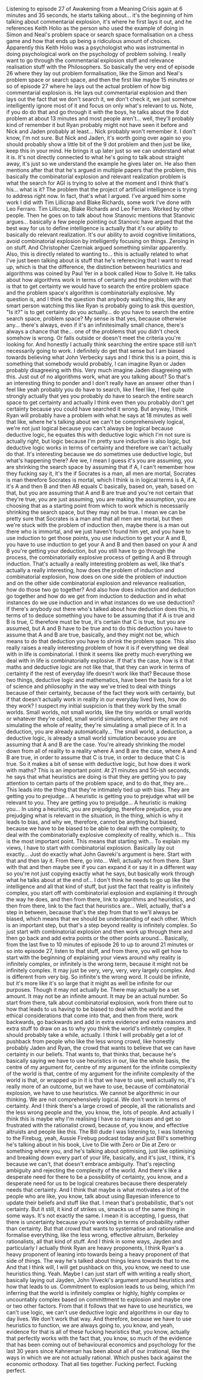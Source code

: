 ﻿Listening to episode 27 of Awakening from a Meaning Crisis again at 6 minutes and 35
seconds, he starts talking about... it's the beginning of him talking about commentarial
explosion, it's where he first lays it out, and he references Keith Holio as the person
who used the example of doing in Simon and Neal's problem space or search space formalisation
on a chess game and how that ends up being a ridiculous amount of choices.
Apparently this Keith Holio was a psychologist who was instrumental in doing psychological
work on the psychology of problem solving.
I really want to go through the commentarial explosion stuff and relevance realisation
stuff with the Philosophers. So basically the very end of episode 26 where they lay
out problem formalisation, like the Simon and Neal's problem space or search space,
and then the first like maybe 15 minutes or so of episode 27 where he lays out the actual
problem of how big commentarial explosion is. He lays out commentarial explosion and
then lays out the fact that we don't search it, we don't check it, we just somehow intelligently
ignore most of it and focus on only what's relevant to us.
Note, if you do do that and go through it with the boys, he talks about the 9 dot problem
at about 13 minutes and most people aren't... well, they'll probably kind of remember it
but Ryan probably might not have seen it before and Nick and Jaden probably at least... Nick
probably won't remember it. I don't know, I'm not sure. But Nick and Jaden, it's worth
going over again so you should probably show a little bit of the 9 dot problem and then
just be like, keep this in your mind. He brings it up later just so we can understand what
it is. It's not directly connected to what he's going to talk about straight away, it's
just so we understand the example he gives later on.
He also then mentions after that that he's argued in multiple papers that the problem,
this basically the combinatorial explosion and relevant realization problem is what the
search for AGI is trying to solve at the moment and I think that's his... what is it?
The problem that the project of artificial intelligence is trying to address right now.
In fact, that's what I argued. I've argued him some work I did with Tim Lillicrap and
Blake Richards, some work I've done with Leo Ferraro.
Tim Lillicrap, Blake Richards and Leo Ferraro.
Worked by other people.
Then he goes on to talk about how Stanovic mentions that Stanovic argues... basically
a few people pointing out Stanovic have argued that the best way for us to define intelligence
is actually that it's our ability to basically do relevant realization. It's our ability
to avoid cognitive limitations, avoid combinatorial explosion by intelligently focusing on things.
Zeroing in on stuff.
And Christopher Czerniak argued something similar apparently.
Also, this is directly related to wanting to... this is actually related to what I've
just been talking about is stuff that he's referencing that I want to read up, which
is that the difference, the distinction between heuristics and algorithms was coined by Paul
Yer in a book called How to Solve It.
He talks about how algorithms work in terms of certainty and the problem with that is
that to get certainty we would have to search the entire problem space and the problem space's
algorithm is combinatorially explosive.
My question is, and I think the question that anybody watching this, like any smart person
watching this like Ryan is probably going to ask this question, "Is it?" is to get
certainty do you actually... do you have to search the entire search space, problem space?
My sense is that yes, because otherwise any... there's always, even if it's an infinitesimally
small chance, there's always a chance that the... one of the problems that you didn't
check somehow is wrong.
Or falls outside or doesn't meet the criteria you're looking for.
And honestly I actually think searching the entire space still isn't necessarily going
to work.
I definitely do get that sense but I am biased towards believing what John Verbecky says
and I think this is a point, this is something that somebody would probably, I can imagine
Ryan or Jaden probably disagreeing with this.
Very much imagine Jaden disagreeing with this.
Just out of no algorithms work, what are you talking about?
So that's an interesting thing to ponder and I don't really have an answer other than I
feel like yeah probably you do have to search, like I feel like, I feel quite strongly actually
that yes you probably do have to search the entire search space to get certainty and actually
I think even then you probably don't get certainty because you could have searched it wrong.
But anyway, I think Ryan will probably have a problem with what he says at 18 minutes
as well that like, where he's talking about we can't be comprehensively logical, we're
not just logical because you can't always be logical because deductive logic, he equates
this with deductive logic which I'm not sure is actually right, but logic because I'm pretty
sure inductive is also logic, but deductive logic works in terms of certainty and therefore
we can't actually do that.
It's interesting because we do sometimes use deductive logic, but what's happening there?
Are we, I mean I guess it's you are assuming, you are shrinking the search space by assuming
that if A, I can't remember how they fucking say it, it's the if Socrates is a man, all
men are mortal, Socrates is man therefore Socrates is mortal, which I think is in logical terms
is A, if A, it's A and then B and then AB equals C basically, based on, yeah, based
on that, but you are assuming that A and B are true and you're not certain that they're
true, you are just assuming, you are making the assumption, you are choosing that as a
starting point from which to work which is necessarily shrinking the search space, but
they may not be true.
I mean we can be pretty sure that Socrates is a man and that all men are mortal, but
then we're stuck with the problem of induction then, maybe there is a man out there who is
immortal, and we just haven't found him yet, and you have to use induction to get those
points, you use induction to get your A and B, you have to use induction to get your A
and B and then based on your A and B you're getting your deduction, but you still have
to go through the process, the combinatorially explosive process of getting A and B through
induction.
That's actually a really interesting problem as well, like that's actually a really interesting,
how does the problem of induction and combinatorial explosion, how does on one side the problem
of induction and on the other side combinatorial explosion and relevance realisation, how do
those two go together?
And also how does induction and deduction go together and how do we get from induction
to deduction and in what instances do we use induction and in what instances do we use
deduction?
If there's anybody out there who's talked about how deduction does this, in terms of
to deduce something you have to be assuming that if A is true and B is true, C therefore
must be true, it's certain that C is true, but you are assumed, but A and B have to be
true and to do this deduction you have to assume that A and B are true, basically, and
they might not be, which means to do that deduction you have to shrink the problem space.
This also really raises a really interesting problem of how it is if everything we deal
with in life is combinatorial.
I think it seems like pretty much everything we deal with in life is combinatorially explosive.
If that's the case, how is it that maths and deductive logic are not like that, that they
can work in terms of certainty if the rest of everyday life doesn't work like that?
Because those two things, deductive logic and mathematics, have been the basis for a
lot of science and philosophy in the way we've tried to deal with things because of their
certainty, because of the fact they work with certainty, but if that doesn't actually work
in reality in our everyday lived lives, how do they work?
I suspect my initial suspicion is that they work by the small worlds.
Small worlds, not small worlds, like the tiny worlds or small worlds or whatever they're
called, small world simulations, whether they are not simulating the whole of reality, they're
simulating a small piece of it.
In a deduction, you are already automatically...
The small world, a deduction, a deductive logic, is already a small world simulation
because you are assuming that A and B are the case.
You're already shrinking the model down from all of reality to a reality where A and B
are the case, where A and B are true, in order to assume that C is true, in order to deduce
that C is true.
So it makes a bit of sense with deductive logic, but how does it work with maths?
This is an important point.
At 21 minutes and 50-ish seconds, he says that what heuristics are doing is that they
are getting you to pay attention to certain parts of the problem space, and to do that,
they are...
This leads into the thing that they're intimately tied up with bias.
They are getting you to prejudge...
A heuristic is getting you to prejudge what will be relevant to you.
They are getting you to prejudge...
A heuristic is making you...
In using a heuristic, you are prejudging, therefore prejudice, you are prejudging what
is relevant in the situation, in the thing, which is why it leads to bias, and why we,
therefore, cannot be anything but biased, because we have to be biased to be able to
deal with the complexity, to deal with the combinatorially explosive complexity of reality,
which is...
This is the most important point.
This means that starting with...
To explain my views, I have to start with combinatorial explosion.
Basically lay out exactly...
Just do exactly what John Gavreki's argument is here.
Start with that and then lay it.
From there, go into...
Well, actually not from there.
Start with that and then maybe see if you can expand it or say it in a different way
so you're not just copying exactly what he says, but basically work through what he talks
about at the end of...
I don't think he needs to go up like the intelligence and all that kind of stuff, but
just the fact that reality is infinitely complex, you start off with combinatorial explosion
and explaining it through the way he does, and then from there, link to algorithms and
heuristics, and then from there, link to the fact that heuristics are...
Well, actually, that's a step in between, because that's the step from that to we'll
always be biased, which means that we should be understanding of each other.
Which is an important step, but that's a step beyond reality is infinitely complex.
So just start with combinatorial explosion and then work up through there and then go
back and add extra points or the other points around...
Basically, from the last five to 10 minutes of episode 26 to up to around 21 minutes or
so into episode 27, listen to that stuff, and from there, you will get how to start
with the beginning of explaining your views around why reality is infinitely complex,
or infinitely is the wrong term, because it might not be infinitely complex.
It may just be very, very, very, very largely complex.
And is different from very big.
So infinite's the wrong word.
It could be infinite, but it's more like it's so large that it might as well be infinite
for our purposes.
Though it may not actually be.
There may actually be a set amount.
It may not be an infinite amount.
It may be an actual number.
So start from there, talk about combinatorial explosion, work from there out to how that
leads to us having to be biased to deal with the world and the ethical considerations that
come into that, and then from there, work backwards, go backwards and add in extra evidence
and extra reasons and extra stuff to draw on as to why you think the world's infinitely
complex.
It should probably take a while, actually.
I think I will probably get a lot of pushback from people who like the less wrong crowd,
like honestly probably Jaden and Ryan, the crowd that wants to believe that we can have
certainty in our beliefs.
That wants to, that thinks that, because he's basically saying we have to use heuristics
in our, like the whole basis, the centre of my argument for, centre of my argument for
the infinite complexity of the world is that, centre of my argument for the infinite complexity
of the world is that, or wrapped up in it is that we have to use, well actually no,
it's really more of an outcome, but we have to use, because of combinatorial explosion,
we have to use heuristics.
We cannot be algorithmic in our thinking.
We are not comprehensively logical.
We don't work in terms of certainty.
And I think there's a large crowd of people, all the rationalists and the less wrong people
and the, you know, the, lots of people.
And actually I think this is maybe why I'm realising I have so many issues and get so
frustrated with the rationalist crowd, because of, you know, and effective altruists and
people like this.
The Bill dude I was listening to, I was listening to the Firebug, yeah, Aussie Firebug podcast
today and just Bill's something he's talking about in his book, Live to Die with Zero or
Die at Zero or something where you, and he's talking about optimising, just like optimising
and breaking down every part of your life, basically, and it's just, I think, it's because
we can't, that doesn't embrace ambiguity.
That's rejecting ambiguity and rejecting the complexity of the world.
And there's like a desperate need for there to be a possibility of certainty, you know,
and a desperate need for us to be logical creatures because there desperately needs
that certainty.
And I think that maybe is what motivates a lot of the people who are like, you know,
talk about using Bayesian inference to update their beliefs and stuff like that.
I mean that's probabilistic, that's not certainty.
But it still, it kind of strikes us, smacks us of the same thing in some ways.
It's not exactly the same.
I mean it is accepting, I guess, that there is uncertainty because you're working in terms
of probability rather than certainty.
But that crowd that wants to systematise and rationalise and formalise everything, like
the less wrong, effective altruism, Berkeley rationalists, all that kind of stuff.
And I think in some ways, Jayden and particularly I actually think Ryan are heavy proponents,
I think Ryan's a heavy proponent of leaning into towards being a heavy proponent of that
side of things.
The way he's talked about things leans towards that to me.
And that I think will, I will get pushback on this, you know, we need to use heuristics
thing.
Yeah.
Maybe I can just start off with writing a really short, basically laying out Jayden,
John Vivecki's argument around heuristics and how that leads to us.
Commitment to explosion leads to us being, which I'm inferring that the world is infinitely
complex or highly, highly complex or uncountably complex based on committment to explosion
and maybe one or two other factors.
From that it follows that we have to use heuristics, we can't use logic, we can't use deductive
logic and algorithms in our day to day lives.
We don't work that way.
And therefore, because we have to use heuristics to function, we are always going to, you know,
and yeah, evidence for that is all of these fucking heuristics that, you know, actually
that perfectly works with the fact that, you know, so much of the evidence that has been
coming out of behavioural economics and psychology for the last 30 years since Kahneman has been
about all of our irrational, like the ways in which we are not actually rational.
Which pushes back against the economic orthodoxy.
That all ties together.
Fucking perfect.
Fucking perfect.
